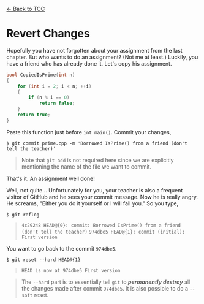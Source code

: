 [<- Back to TOC](https://github.com/Hindol/git-tutorial/blob/master/README.md)

# Revert Changes
Hopefully you have not forgotten about your assignment from the last chapter. But who wants to do an assignment? (Not me at least.) Luckily, you have a friend who has already done it. Let's copy his assignment.

```c++
bool CopiedIsPrime(int n)
{
    for (int i = 2; i < n; ++i)
    {
        if (n % i == 0)
            return false;
    }
    return true;
}
```

Paste this function just before `int main()`. Commit your changes,

    $ git commit prime.cpp -m 'Borrowed IsPrime() from a friend (don't tell the teacher)'

> Note that `git add` is not required here since we are explicitly mentioning the name of the file we want to commit.

That's it. An assignment well done!

Well, not quite...
Unfortunately for you, your teacher is also a frequent visitor of GitHub and he sees your commit message. Now he is really angry. He screams, "Either you do it yourself or I will fail you." So you type,

    $ git reflog

> `4c29248 HEAD@{0}: commit: Borrowed IsPrime() from a friend (don't tell the teacher)`
> `974dbe5 HEAD@{1}: commit (initial): First version`

You want to go back to the commit `974dbe5`.

    $ git reset --hard HEAD@{1}

> `HEAD is now at 974dbe5 First version`

> The `--hard` part is to essentially tell `git` to ___permanently destroy___ all the changes made after commit `974dbe5`. It is also possible to do a `--soft` reset.